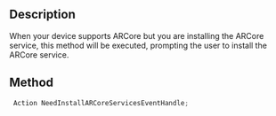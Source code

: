 ## Description

When your device supports ARCore but you are installing the ARCore service, this method will be executed, prompting the user to install the ARCore service.

## Method

```cs
 Action NeedInstallARCoreServicesEventHandle;
```
